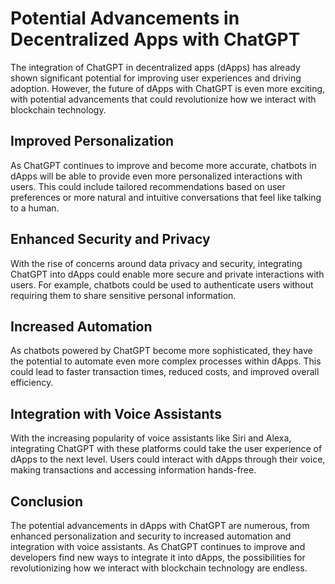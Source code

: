 Potential Advancements in Decentralized Apps with ChatGPT
===============================================================================================================

The integration of ChatGPT in decentralized apps (dApps) has already shown significant potential for improving user experiences and driving adoption. However, the future of dApps with ChatGPT is even more exciting, with potential advancements that could revolutionize how we interact with blockchain technology.

Improved Personalization
------------------------

As ChatGPT continues to improve and become more accurate, chatbots in dApps will be able to provide even more personalized interactions with users. This could include tailored recommendations based on user preferences or more natural and intuitive conversations that feel like talking to a human.

Enhanced Security and Privacy
-----------------------------

With the rise of concerns around data privacy and security, integrating ChatGPT into dApps could enable more secure and private interactions with users. For example, chatbots could be used to authenticate users without requiring them to share sensitive personal information.

Increased Automation
--------------------

As chatbots powered by ChatGPT become more sophisticated, they have the potential to automate even more complex processes within dApps. This could lead to faster transaction times, reduced costs, and improved overall efficiency.

Integration with Voice Assistants
---------------------------------

With the increasing popularity of voice assistants like Siri and Alexa, integrating ChatGPT with these platforms could take the user experience of dApps to the next level. Users could interact with dApps through their voice, making transactions and accessing information hands-free.

Conclusion
----------

The potential advancements in dApps with ChatGPT are numerous, from enhanced personalization and security to increased automation and integration with voice assistants. As ChatGPT continues to improve and developers find new ways to integrate it into dApps, the possibilities for revolutionizing how we interact with blockchain technology are endless.


